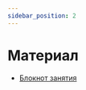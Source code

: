 ```yaml
---
sidebar_position: 2
---
```


# Материал

- [Блокнот занятия](https://github.com/anondigriz/iu5edu-aiintro/tree/main/src/5-brief-review-of-data-processing/brief-review-of-data-processing.ipynb)
